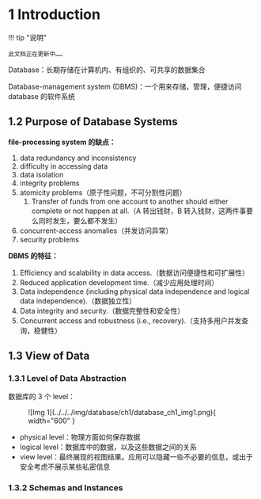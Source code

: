 # 1 Introduction

!!! tip "说明"

    此文档正在更新中……

Database：长期存储在计算机内、有组织的、可共享的数据集合

Database-management system (DBMS)：一个用来存储，管理，便捷访问 database 的软件系统

## 1.2 Purpose of Database Systems

**file-processing system 的缺点：**

1. data redundancy and inconsistency
2. difficulty in accessing data
3. data isolation
4. integrity problems
5. atomicity problems（原子性问题，不可分割性问题）
      1. Transfer of funds from one account to another should either complete or not happen at all.（A 转出钱财，B 转入钱财，这两件事要么同时发生，要么都不发生）
6. concurrent-access anomalies（并发访问异常）
7. security problems

**DBMS 的特征：**

1. Efficiency and scalability in data access.（数据访问便捷性和可扩展性）
2. Reduced application development time.（减少应用处理时间）
3. Data independence (including physical data independence and logical data independence).（数据独立性）
4. Data integrity and security.（数据完整性和安全性）
5. Concurrent access and robustness (i.e., recovery).（支持多用户并发查询，稳健性）

## 1.3 View of Data

### 1.3.1 Level of Data Abstraction

数据库的 3 个 level：

<figure markdown="span">
  ![Img 1](../../../img/database/ch1/database_ch1_img1.png){ width="600" }
</figure>

- physical level：物理方面如何保存数据
- logical level：数据库中的数据，以及这些数据之间的关系
- view level：最终展现的视图结果。应用可以隐藏一些不必要的信息，或出于安全考虑不展示某些私密信息

### 1.3.2 Schemas and Instances

